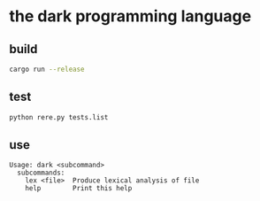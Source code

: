 # the dark programming language

## build
```sh
cargo run --release
```

## test
```sh
python rere.py tests.list
```

## use
```
Usage: dark <subcommand>
  subcommands:
    lex <file>  Produce lexical analysis of file
    help        Print this help
```
